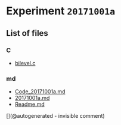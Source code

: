 # Experiment `20171001a`

## List of files

### C

* [bilevel.c](/alt.tbo/20171001a/bilevel.c)


### md

* [Code_20171001a.md](/include/experiments/auto/Code_20171001a.md)
* [20171001a.md](/include/experiments/auto/20171001a.md)
* [Readme.md](/alt.tbo/20171001a/Readme.md)


[](@autogenerated - invisible comment)